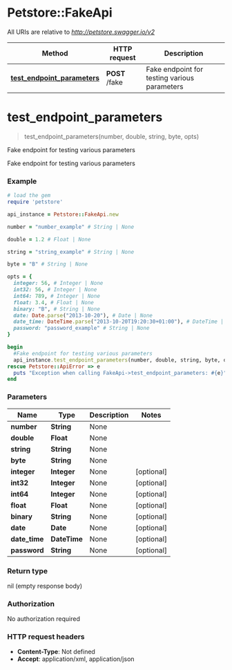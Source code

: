 # Petstore::FakeApi

All URIs are relative to *http://petstore.swagger.io/v2*

Method | HTTP request | Description
------------- | ------------- | -------------
[**test_endpoint_parameters**](FakeApi.md#test_endpoint_parameters) | **POST** /fake | Fake endpoint for testing various parameters


# **test_endpoint_parameters**
> test_endpoint_parameters(number, double, string, byte, opts)

Fake endpoint for testing various parameters

Fake endpoint for testing various parameters

### Example
```ruby
# load the gem
require 'petstore'

api_instance = Petstore::FakeApi.new

number = "number_example" # String | None

double = 1.2 # Float | None

string = "string_example" # String | None

byte = "B" # String | None

opts = { 
  integer: 56, # Integer | None
  int32: 56, # Integer | None
  int64: 789, # Integer | None
  float: 3.4, # Float | None
  binary: "B", # String | None
  date: Date.parse("2013-10-20"), # Date | None
  date_time: DateTime.parse("2013-10-20T19:20:30+01:00"), # DateTime | None
  password: "password_example" # String | None
}

begin
  #Fake endpoint for testing various parameters
  api_instance.test_endpoint_parameters(number, double, string, byte, opts)
rescue Petstore::ApiError => e
  puts "Exception when calling FakeApi->test_endpoint_parameters: #{e}"
end
```

### Parameters

Name | Type | Description  | Notes
------------- | ------------- | ------------- | -------------
 **number** | **String**| None | 
 **double** | **Float**| None | 
 **string** | **String**| None | 
 **byte** | **String**| None | 
 **integer** | **Integer**| None | [optional] 
 **int32** | **Integer**| None | [optional] 
 **int64** | **Integer**| None | [optional] 
 **float** | **Float**| None | [optional] 
 **binary** | **String**| None | [optional] 
 **date** | **Date**| None | [optional] 
 **date_time** | **DateTime**| None | [optional] 
 **password** | **String**| None | [optional] 

### Return type

nil (empty response body)

### Authorization

No authorization required

### HTTP request headers

 - **Content-Type**: Not defined
 - **Accept**: application/xml, application/json



